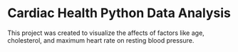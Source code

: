 # Cardiac Health Python Data Analysis
This project was created to visualize the affects of factors like age, cholesterol, and maximum heart rate on resting blood pressure. 

